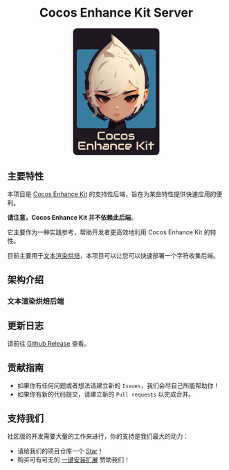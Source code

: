 <h1 align="center">Cocos Enhance Kit Server</h1>

<p align="center">
	<img src="/media/logo-round.png" width="200"></img>
</p>

## 主要特性

本项目是 [Cocos Enhance Kit](https://github.com/smallmain/cocos-enhance-kit) 的支持性后端，旨在为某些特性提供快速应用的便利。

**请注意，Cocos Enhance Kit 并不依赖此后端**。

它主要作为一种实践参考，帮助开发者更高效地利用 Cocos Enhance Kit 的特性。

目前主要用于[文本渲染烘焙](https://smallmain.github.io/cocos-enhance-kit/docs/user-guide/text-render/text-baking)，本项目可以让您可以快速部署一个字符收集后端。

## 架构介绍

### 文本渲染烘焙后端

## 更新日志

请前往 [Github Release](https://github.com/smallmain/cocos-enhance-kit/releases) 查看。

## 贡献指南

- 如果你有任何问题或者想法请建立新的 `Issues`，我们会尽自己所能帮助你！
- 如果你有新的代码提交，请建立新的 `Pull requests` 以完成合并。

## 支持我们

社区版的开发需要大量的工作来进行，你的支持是我们最大的动力：

- 请给我们的项目仓库一个 [Star](https://github.com/smallmain/cocos-enhance-kit)！
- 购买可有可无的 [一键安装扩展](https://store.cocos.com/app/detail/3824) 赞助我们！
